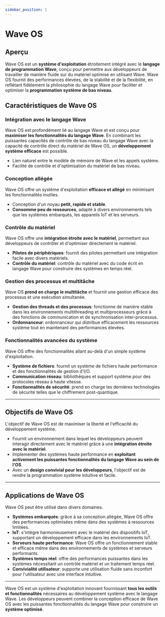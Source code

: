 ```yaml
---
sidebar_position: 1
---
```


# Wave OS

## Aperçu

Wave OS est un **système d'exploitation** étroitement intégré avec le **langage de programmation Wave**, conçu pour permettre aux développeurs de travailler de manière fluide sur du matériel optimisé en utilisant Wave.
Wave OS fournit des performances élevées, de la stabilité et de la flexibilité, en reflétant fidèlement la philosophie du langage Wave pour faciliter et optimiser la **programmation système de bas niveau**.

## Caractéristiques de Wave OS

### Intégration avec le langage Wave

Wave OS est profondément lié au langage Wave et est conçu pour **maximiser les fonctionnalités du langage Wave**. En combinant les puissantes capacités de contrôle de bas niveau du langage Wave avec la capacité de contrôle direct du matériel de Wave OS, un **développement système efficace** est possible.

- Lien naturel entre le modèle de mémoire de Wave et les appels système.
- Facilité de contrôle et d'optimisation du matériel de bas niveau.

### Conception allégée

Wave OS offre un système d'exploitation **efficace et allégé** en minimisant les fonctionnalités inutiles.

- Conception d'un noyau **petit, rapide et stable**.
- **Consomme peu de ressources**, adapté à divers environnements tels que les systèmes embarqués, les appareils IoT et les serveurs.

### Contrôle du matériel

Wave OS offre une **intégration étroite avec le matériel**, permettant aux développeurs de contrôler et d'optimiser directement le matériel.

- **Pilotes de périphériques**: fournit des pilotes permettant une intégration facile avec divers matériels.
- **Contrôle du matériel**: contrôle du matériel avec du code écrit en langage Wave pour construire des systèmes en temps réel.

### Gestion des processus et multitâche

Wave OS **prend en charge le multitâche** et fournit une gestion efficace des processus et une exécution simultanée.

- **Gestion des threads et des processus**: fonctionne de manière stable dans les environnements multithreading et multiprocesseurs grâce à des fonctions de communication et de synchronisation inter-processus.
- **Ordonnanceur**: ordonnanceur qui distribue efficacement les ressources système tout en maintenant des performances élevées.

### Fonctionnalités avancées du système

Wave OS offre des fonctionnalités allant au-delà d'un simple système d'exploitation.

- **Système de fichiers**: fournit un système de fichiers haute performance et des fonctionnalités de gestion d'I/O.
- **Communication réseau**: bibliothèques et support système pour des protocoles réseau à haute vitesse.
- **Fonctionnalités de sécurité**: prend en charge les dernières technologies de sécurité telles que le chiffrement post-quantique.

---

## Objectifs de Wave OS

L'objectif de Wave OS est de maximiser la liberté et l'efficacité du développement système.

- Fournit un environnement dans lequel les développeurs peuvent interagir directement avec le matériel grâce à une **intégration étroite avec le matériel**.
- Implementer des systèmes haute performance en **exploitant activement les puissantes fonctionnalités du langage Wave au sein de l'OS**.
- Avec un **design convivial pour les développeurs**, l'objectif est de rendre la programmation système intuitive et facile.

---

## Applications de Wave OS

Wave OS peut être utilisé dans divers domaines.

- **Systèmes embarqués**: grâce à sa conception allégée, Wave OS offre des performances optimisées même dans des systèmes à ressources limitées.
- **IoT**: s'intègre harmonieusement avec le matériel des dispositifs IoT, supportant un développement efficace dans les environnements IoT.
- **Serveurs haute performance**: Wave OS offre un fonctionnement stable et efficace même dans des environnements de systèmes et serveurs performants.
- **Systèmes temps réel**: offre des performances puissantes dans les systèmes nécessitant un contrôle matériel et un traitement temps réel.
- **Convivialité utilisateur**: supporte une utilisation fluide sans inconfort pour l'utilisateur avec une interface intuitive.

---

Wave OS est un système d'exploitation innovant fournissant **tous les outils et fonctionnalités** nécessaires au développement système avec le langage Wave.
Les développeurs peuvent combiner la conception efficace de Wave OS avec les puissantes fonctionnalités du langage Wave pour construire un **système optimisé**.
